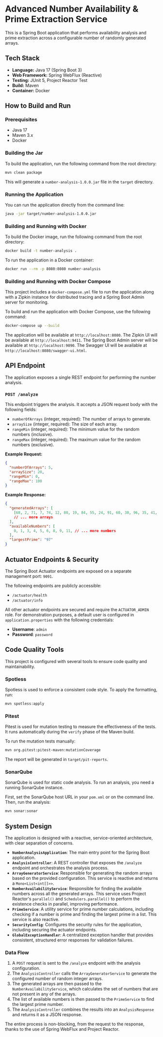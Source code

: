 # Advanced Number Availability & Prime Extraction Service

This is a Spring Boot application that performs availability analysis and prime extraction across a configurable number of randomly generated arrays.

## Tech Stack

- **Language:** Java 17 (Spring Boot 3)
- **Web Framework:** Spring WebFlux (Reactive)
- **Testing:** JUnit 5, Project Reactor Test
- **Build:** Maven
- **Container:** Docker

## How to Build and Run

### Prerequisites

- Java 17
- Maven 3.x
- Docker

### Building the Jar

To build the application, run the following command from the root directory:

```bash
mvn clean package
```

This will generate a `number-analysis-1.0.0.jar` file in the `target` directory.

### Running the Application

You can run the application directly from the command line:

```bash
java -jar target/number-analysis-1.0.0.jar
```

### Building and Running with Docker

To build the Docker image, run the following command from the root directory:

```bash
docker build -t number-analysis .
```

To run the application in a Docker container:

```bash
docker run --rm -p 8080:8080 number-analysis
```

### Building and Running with Docker Compose

This project includes a `docker-compose.yml` file to run the application along with a Zipkin instance for distributed tracing and a Spring Boot Admin server for monitoring.

To build and run the application with Docker Compose, use the following command:

```bash
docker-compose up --build
```

The application will be available at `http://localhost:8080`.
The Zipkin UI will be available at `http://localhost:9411`.
The Spring Boot Admin server will be available at `http://localhost:9090`.
The Swagger UI will be available at `http://localhost:8080/swagger-ui.html`.

## API Endpoint

The application exposes a single REST endpoint for performing the number analysis.

### `POST /analyze`

This endpoint triggers the analysis. It accepts a JSON request body with the following fields:

- `numberOfArrays` (integer, required): The number of arrays to generate.
- `arraySize` (integer, required): The size of each array.
- `rangeMin` (integer, required): The minimum value for the random numbers (inclusive).
- `rangeMax` (integer, required): The maximum value for the random numbers (exclusive).

**Example Request:**

```json
{
  "numberOfArrays": 5,
  "arraySize": 20,
  "rangeMin": 0,
  "rangeMax": 100
}
```

**Example Response:**

```json
{
  "generatedArrays": [
    [68, 2, 71, 7, 74, 12, 80, 19, 84, 55, 24, 91, 60, 30, 96, 35, 41, 10, 46, 50],
    // ... more arrays
  ],
  "availableNumbers": [
    0, 1, 3, 4, 5, 6, 8, 9, 11, // ... more numbers
  ],
  "largestPrime": "97"
}
```

## Actuator Endpoints & Security

The Spring Boot Actuator endpoints are exposed on a separate management port: `9091`.

The following endpoints are publicly accessible:
- `/actuator/health`
- `/actuator/info`

All other actuator endpoints are secured and require the `ACTUATOR_ADMIN` role. For demonstration purposes, a default user is configured in `application.properties` with the following credentials:
- **Username**: `admin`
- **Password**: `password`

## Code Quality Tools

This project is configured with several tools to ensure code quality and maintainability.

### Spotless

Spotless is used to enforce a consistent code style. To apply the formatting, run:

```bash
mvn spotless:apply
```

### Pitest

Pitest is used for mutation testing to measure the effectiveness of the tests. It runs automatically during the `verify` phase of the Maven build.

To run the mutation tests manually:

```bash
mvn org.pitest:pitest-maven:mutationCoverage
```

The report will be generated in `target/pit-reports`.

### SonarQube

SonarQube is used for static code analysis. To run an analysis, you need a running SonarQube instance.

First, set the SonarQube host URL in your `pom.xml` or on the command line. Then, run the analysis:

```bash
mvn sonar:sonar
```

## System Design

The application is designed with a reactive, service-oriented architecture, with clear separation of concerns.

- **`NumberAnalysisApplication`**: The main entry point for the Spring Boot application.
- **`AnalysisController`**: A REST controller that exposes the `/analyze` endpoint and orchestrates the analysis process.
- **`ArrayGeneratorService`**: Responsible for generating the random arrays based on the provided configuration. This service is reactive and returns a `Mono<List<int[]>>`.
- **`NumberAvailabilityService`**: Responsible for finding the available numbers across all the generated arrays. This service uses Project Reactor's `parallel()` and `Schedulers.parallel()` to perform the existence checks in parallel, improving performance.
- **`PrimeService`**: A utility service for prime number calculations, including checking if a number is prime and finding the largest prime in a list. This service is also reactive.
- **`SecurityConfig`**: Configures the security rules for the application, including securing the actuator endpoints.
- **`GlobalExceptionHandler`**: A centralized exception handler that provides consistent, structured error responses for validation failures.

### Data Flow

1. A `POST` request is sent to the `/analyze` endpoint with the analysis configuration.
2. The `AnalysisController` calls the `ArrayGeneratorService` to generate the configured number of random integer arrays.
3. The generated arrays are then passed to the `NumberAvailabilityService`, which calculates the set of numbers that are not present in any of the arrays.
4. The list of available numbers is then passed to the `PrimeService` to find the largest prime number.
5. The `AnalysisController` combines the results into an `AnalysisResponse` and returns it as a JSON response.

The entire process is non-blocking, from the request to the response, thanks to the use of Spring WebFlux and Project Reactor.
 
 
